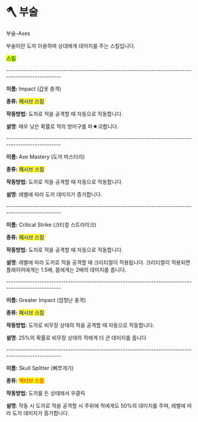 # 🪓 부술

부술-Axes



부술이란 도끼 이용하여 상대에게 데미지를 주는 스킬입니다.



<mark style="color:green;">**스킬**</mark>

\-----------------------------------------------------------------------------------------------------

**이름:** Impact (갑옷 충격)

**종류:** <mark style="color:blue;">패시브 스킬</mark>

**작동방법:** 도끼로 적을 공격할  때 자동으로 작동합니다.

**설명**: 매우 낮은 확률로 적의 방어구를 파★괴합니다.

\-----------------------------------------------------------------------------------------------------

**이름:** Axe Mastery (도끼 마스터리)

**종류:** <mark style="color:blue;">패시브 스킬</mark>

**작동방법:** 도끼로 적을 공격할  때 자동으로 작동합니다.

**설명**: 레벨에 따라 도끼 데미지가 증가합니다.

\-----------------------------------------------------------------------------------------------------

**이름:** Critical Strike (크티컬 스트라이크)

**종류:** <mark style="color:blue;">패시브 스킬</mark>

**작동방법:** 도끼로 적을 공격할  때 자동으로 작동합니다.

**설명**: 레벨에 따라 도끼로 적을 공격할 때 크리티컬이 적용됩니다. 크리티컬이 적용되면 플래이어에게는 1.5배, 몹에게는 2배의 데미지를 줍니다.

\-----------------------------------------------------------------------------------------------------

**이름:** Greater Impact (엄청난 충격)

**종류:** <mark style="color:blue;">패시브 스킬</mark>

**작동방법:** 도끼로 비무장 상태의 적을 공격할  때 자동으로 작동합니다.

**설명**: 25%의 확률로 비무장 상태의 적에게 더 큰 데미지를 줍니다

\-----------------------------------------------------------------------------------------------------

**이름:** Skull Splitter (뼈쪼개기)

**종류:** <mark style="color:red;">엑티브 스킬</mark>

**작동방법:** 도끼를 든 상태에서 우클릭

**설명**: 작동 시 도끼로 적을 공격할 시 주위에 적에게도 50%의 데미지를 주며, 레벨에 따라 도끼 데미지가 증가합니다.
